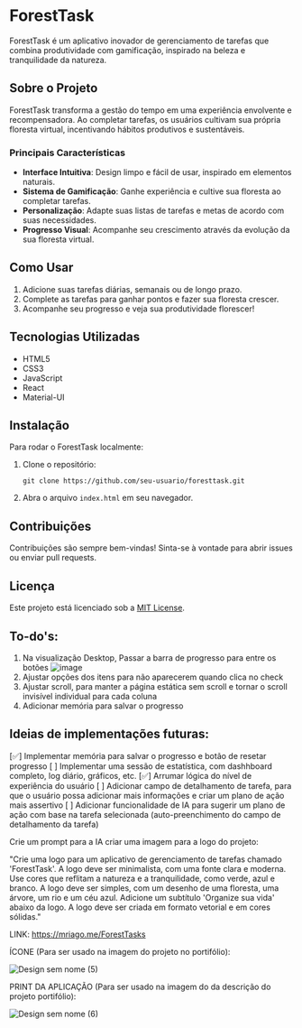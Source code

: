 # ForestTask

ForestTask é um aplicativo inovador de gerenciamento de tarefas que combina produtividade com gamificação, inspirado na beleza e tranquilidade da natureza.

## Sobre o Projeto

ForestTask transforma a gestão do tempo em uma experiência envolvente e recompensadora. Ao completar tarefas, os usuários cultivam sua própria floresta virtual, incentivando hábitos produtivos e sustentáveis.

### Principais Características

- **Interface Intuitiva**: Design limpo e fácil de usar, inspirado em elementos naturais.
- **Sistema de Gamificação**: Ganhe experiência e cultive sua floresta ao completar tarefas.
- **Personalização**: Adapte suas listas de tarefas e metas de acordo com suas necessidades.
- **Progresso Visual**: Acompanhe seu crescimento através da evolução da sua floresta virtual.

## Como Usar

1. Adicione suas tarefas diárias, semanais ou de longo prazo.
2. Complete as tarefas para ganhar pontos e fazer sua floresta crescer.
3. Acompanhe seu progresso e veja sua produtividade florescer!

## Tecnologias Utilizadas

- HTML5
- CSS3
- JavaScript
- React
- Material-UI

## Instalação

Para rodar o ForestTask localmente:

1. Clone o repositório:
   ```
   git clone https://github.com/seu-usuario/foresttask.git
   ```
2. Abra o arquivo `index.html` em seu navegador.

## Contribuições

Contribuições são sempre bem-vindas! Sinta-se à vontade para abrir issues ou enviar pull requests.

## Licença

Este projeto está licenciado sob a [MIT License](LICENSE).


To-do's:
- 
1. Na visualização Desktop, Passar a barra de progresso para entre os botões ![image](https://github.com/user-attachments/assets/27b637aa-648d-467e-9a33-f60c9e92c9c4)
2. Ajustar opções dos itens para não aparecerem quando clica no check
3. Ajustar scroll, para manter a página estática sem scroll e tornar o scroll invisível individual para cada coluna
4. Adicionar memória para salvar o progresso

Ideias de implementações futuras:
-
[✅] Implementar memória para salvar o progresso e botão de resetar progresso
[  ] Implementar uma sessão de estatística, com dashhboard completo, log diário, gráficos, etc.
[✅] Arrumar lógica do nível de experiência do usuário
[  ] Adicionar campo de detalhamento de tarefa, para que o usuário possa adicionar mais informações e criar um plano de ação mais assertivo
[  ] Adicionar funcionalidade de IA para sugerir um plano de ação com base na tarefa selecionada (auto-preenchimento do campo de detalhamento da tarefa)

Crie um prompt para a IA criar uma imagem para a logo do projeto:

"Crie uma logo para um aplicativo de gerenciamento de tarefas chamado 'ForestTask'. A logo deve ser minimalista, com uma fonte clara e moderna. Use cores que reflitam a natureza e a tranquilidade, como verde, azul e branco. A logo deve ser simples, com um desenho de uma floresta, uma árvore, um rio e um céu azul. Adicione um subtítulo 'Organize sua vida' abaixo da logo. A logo deve ser criada em formato vetorial e em cores sólidas."

LINK: https://mriago.me/ForestTasks

ÍCONE (Para ser usado na imagem do projeto no portifólio):

![Design sem nome (5)](https://github.com/user-attachments/assets/a1edb9de-11d3-4e53-9495-5e2559f41217)

PRINT DA APLICAÇÃO (Para ser usado na imagem do da descrição do projeto portifólio):

![Design sem nome (6)](https://github.com/user-attachments/assets/88aff3d5-28a4-460e-b3cd-87b7ec9a89e7)

